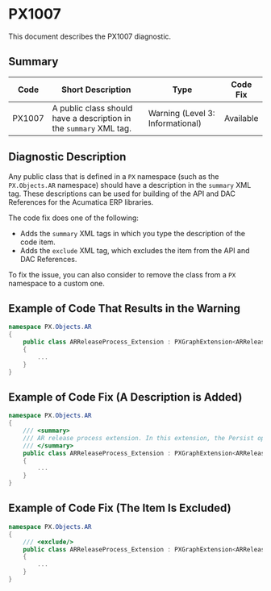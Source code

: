 # PX1007
This document describes the PX1007 diagnostic.

## Summary

| Code   | Short Description                                   | Type                             | Code Fix  | 
| ------ | ----------------------------------------------------| -------------------------------- | --------- | 
| PX1007 | A public class should have a description in the `summary` XML tag. | Warning (Level 3: Informational) | Available | 

## Diagnostic Description
Any public class that is defined in a `PX` namespace (such as the `PX.Objects.AR` namespace) should have a description in the `summary` XML tag. These descriptions can be used for building of the API and DAC References for the Acumatica ERP libraries.

The code fix does one of the following:

 - Adds the `summary` XML tags in which you type the description of the code item.
 - Adds the `exclude` XML tag, which excludes the item from the API and DAC References.

 To fix the issue, you can also consider to remove the class from a `PX` namespace to a custom one.

## Example of Code That Results in the Warning

```C#
namespace PX.Objects.AR
{
    public class ARReleaseProcess_Extension : PXGraphExtension<ARReleaseProcess> // The PX1007 warning is displayed for this line.
    {
        ...
    }
}
```

## Example of Code Fix (A Description is Added)

```C#
namespace PX.Objects.AR
{
    /// <summary>
    /// AR release process extension. In this extension, the Persist operation is overriden.
    /// </summary>
    public class ARReleaseProcess_Extension : PXGraphExtension<ARReleaseProcess> 
    {
        ...
    }
}
```

## Example of Code Fix (The Item Is Excluded)

```C#
namespace PX.Objects.AR
{
    /// <exclude/>
    public class ARReleaseProcess_Extension : PXGraphExtension<ARReleaseProcess> 
    {
        ...
    }
}
```